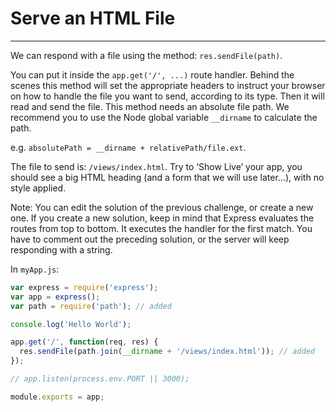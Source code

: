 # Serve an HTML File

---

We can respond with a file using the method: `res.sendFile(path)`.

You can put it inside the `app.get('/', ...)` route handler. Behind the scenes this method will set the appropriate headers to instruct your browser on how to handle the file you want to send, according to its type. Then it will read and send the file. This method needs an absolute file path. We recommend you to use the Node global variable `__dirname` to calculate the path.

e.g. `absolutePath = __dirname + relativePath/file.ext`.

The file to send is: `/views/index.html`. Try to ‘Show Live’ your app, you should see a big HTML heading (and a form that we will use later…), with no style applied.

Note: You can edit the solution of the previous challenge, or create a new one. If you create a new solution, keep in mind that Express evaluates the routes from top to bottom. It executes the handler for the first match. You have to comment out the preceding solution, or the server will keep responding with a string.

In `myApp.js`:

```javascript
var express = require('express');
var app = express();
var path = require('path'); // added

console.log('Hello World');

app.get('/', function(req, res) {
  res.sendFile(path.join(__dirname + '/views/index.html')); // added
});

// app.listen(process.env.PORT || 3000);

module.exports = app;
```
